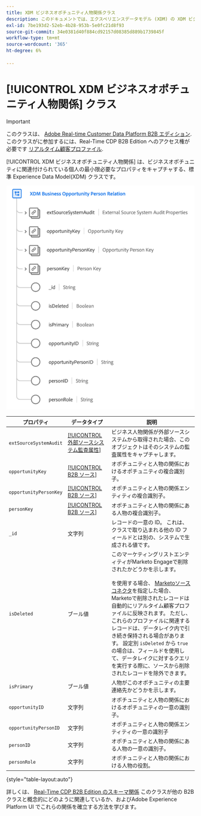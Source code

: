 ```yaml
---
title: XDM ビジネスオポチュニティ人物関係クラス
description: このドキュメントでは、エクスペリエンスデータモデル (XDM) の XDM ビジネスオポチュニティ人物関係クラスの概要を説明します。
exl-id: 7be193d2-52eb-4b28-953b-5e0fc21d8f93
source-git-commit: 34e0381d40f884cd92157d08385d889b1739845f
workflow-type: tm+mt
source-wordcount: '365'
ht-degree: 6%

---
```


# [!UICONTROL XDM ビジネスオポチュニティ人物関係] クラス

>[!IMPORTANT]
>
>このクラスは、 [Adobe Real-time Customer Data Platform B2B エディション](../../../rtcdp/b2b-overview.md). このクラスがに参加するには、Real-Time CDP B2B Edition へのアクセス権が必要です [リアルタイム顧客プロファイル](../../../profile/home.md).

[!UICONTROL XDM ビジネスオポチュニティ人物関係] は、ビジネスオポチュニティに関連付けられている個人の最小限必要なプロパティをキャプチャする、標準 Experience Data Model(XDM) クラスです。

![UI に表示される XDM Business Opportunity Person クラスの構造](../../images/classes/b2b/business-opportunity-person-relation.png)

| プロパティ | データタイプ | 説明 |
| --- | --- | --- |
| `extSourceSystemAudit` | [[!UICONTROL 外部ソースシステム監査属性]](../../data-types/external-source-system-audit-attributes.md) | ビジネス人物関係が外部ソースシステムから取得された場合、このオブジェクトはそのシステムの監査属性をキャプチャします。 |
| `opportunityKey` | [[!UICONTROL B2B ソース]](../../data-types/b2b-source.md) | オポチュニティと人物の関係におけるオポチュニティの複合識別子。 |
| `opportunityPersonKey` | [[!UICONTROL B2B ソース]](../../data-types/b2b-source.md) | オポチュニティと人物の関係エンティティの複合識別子。 |
| `personKey` | [[!UICONTROL B2B ソース]](../../data-types/b2b-source.md) | オポチュニティと人物の関係にある人物の複合識別子。 |
| `_id` | 文字列 | レコードの一意の ID。 これは、クラスで取り込まれる他の ID フィールドとは別の、システムで生成される値です。 |
| `isDeleted` | ブール値 | このマーケティングリストエンティティがMarketo Engageで削除されたかどうかを示します。<br><br>を使用する場合、 [Marketoソースコネクタ](../../../sources/connectors/adobe-applications/marketo/marketo.md)を指定した場合、Marketoで削除されたレコードは自動的にリアルタイム顧客プロファイルに反映されます。 ただし、これらのプロファイルに関連するレコードは、データレイク内で引き続き保持される場合があります。 設定別 `isDeleted` から `true`の場合は、フィールドを使用して、データレイクに対するクエリを実行する際に、ソースから削除されたレコードを除外できます。 |
| `isPrimary` | ブール値 | 人物がこのオポチュニティの主要連絡先かどうかを示します。 |
| `opportunityID` | 文字列 | オポチュニティと人物の関係におけるオポチュニティの一意の識別子。 |
| `opportunityPersonID` | 文字列 | オポチュニティと人物の関係エンティティの一意の識別子 |
| `personID` | 文字列 | オポチュニティと人物の関係にある人物の一意の識別子。 |
| `personRole` | 文字列 | オポチュニティと人物の関係における人物の役割。 |

{style="table-layout:auto"}

詳しくは、 [Real-Time CDP B2B Edition のスキーマ関係](../../tutorials/relationship-b2b.md) このクラスが他の B2B クラスと概念的にどのように関連しているか、およびAdobe Experience Platform UI でこれらの関係を確立する方法を学びます。
